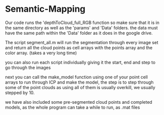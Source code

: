 # Semantic-Mapping

Our code runs the 'depthToCloud_full_RGB function so make sure that it is in the same directory as well as the 'params' and 'Data' folders.
the data must have the same path within the 'Data' folder as it does in the google drive.

The script segment_all.m will run the segmentation through every image set and return all the cloud points as cell arrays with the points array and the color array.  (takes a very long time)

you can also run each script individually giving it the start, end and step to go through the images

next you can call the make_model function using one of your point cell arrays to run through ICP and make the model, the step is to step through some of the point clouds as using all of them is usually overkill, we usually stepped by 10.

we have also included some pre-segmented cloud points and completed models, as the whole program can take a while to run, as .mat files
